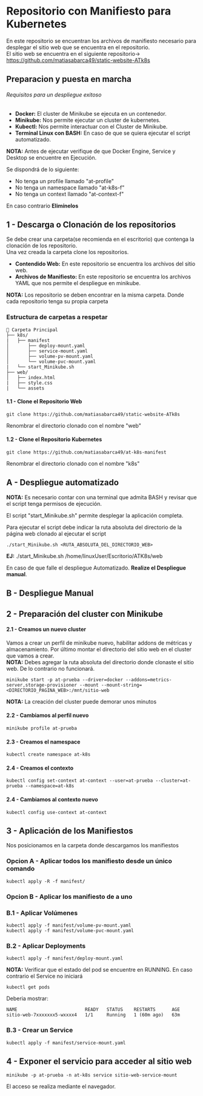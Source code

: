 # Repositorio con Manifiesto para Kubernetes

En este repositorio se encuentran los archivos de manifiesto necesario para desplegar el sitio web que se encuentra en el repositorio.  
El sitio web se encuentra en el siguiente repositorio-> https://github.com/matiasabarca49/static-website-ATk8s

## Preparacion y puesta en marcha
###### Requisitos para un despliegue exitoso

- **Docker:** El cluster de Minikube se ejecuta en un contenedor.
- **Minikube:** Nos permite ejecutar un cluster de kubernetes.
- **Kubectl:** Nos permite interactuar con el Cluster de Minikube.
- **Terminal Linux con BASH:** En caso de que se quiera ejecutar el script automatizado.

**NOTA:** Antes de ejecutar verifique de que Docker Engine, Service y Desktop se encuentre en Ejecución.

Se dispondrá de lo siguiente:

- No tenga un profile llamado "at-profile"
- No tenga un namespace llamado "at-k8s-f"
- No tenga un context llamado "at-context-f"

En caso contrario **Elimínelos** 

## 1 - Descarga o Clonación de los repositorios

Se debe crear una carpeta(se recomienda en el escritorio) que contenga la clonación de los repositorio.  
Una vez creada la carpeta clone los repositorios.
- **Contendido Web:** En este repositorio se encuentra los archivos del sitio web.
- **Archivos de Manifiesto:** En este repositorio se encuentra los archivos YAML que nos permite el despliegue en minikube.  

**NOTA:** Los repositorio se deben encontrar en la misma carpeta. Donde cada repositorio tenga su propia carpeta

### Estructura de carpetas a respetar

```
📁 Carpeta Principal
├── k8s/
|   ├── manifest
│       ├── deploy-mount.yaml
│       ├── service-mount.yaml
│       ├── volume-pv-mount.yaml
│       └── volume-pvc-mount.yaml
|   └── start_Minikube.sh
├── web/
│   ├── index.html
|   ├── style.css
|   └── assets
```

#### 1.1 - Clone el Repositorio Web 

```
git clone https://github.com/matiasabarca49/static-website-ATk8s
```

Renombrar el directorio clonado con el nombre "web"

#### 1.2 - Clone el Repositorio Kubernetes

```
git clone https://github.com/matiasabarca49/at-k8s-manifest
```
Renombrar el directorio clonado con el nombre "k8s"

## A - Despliegue automatizado

**NOTA:** Es necesario contar con una terminal que admita BASH y revisar que el script tenga permisos de ejecución.

El script "start_Minikube.sh" permite desplegar la aplicación completa.

Para ejecutar el script debe indicar la ruta absoluta del directorio de la página web clonado al ejecutar el script

```
./start_Minikube.sh <RUTA_ABSOLUTA_DEL_DIRECTORIO_WEB>
```
**EJ:** ./start_Minikube.sh /home/linuxUser/Escritorio/ATK8s/web

En caso de que falle el despliegue Automatizado. **Realize el Despliegue manual**.

## B - Despliegue Manual

## 2 - Preparación del cluster con Minikube

#### 2.1 - Creamos un nuevo cluster

Vamos a crear un perfil de minikube nuevo, habilitar addons de métricas y almacenamiento. Por último montar el directorio del sitio web en el cluster que vamos a crear.  
**NOTA:** Debes agregar la ruta absoluta del directorio donde clonaste el sitio web. De lo contrario no funcionará.
```
minikube start -p at-prueba --driver=docker --addons=metrics-server,storage-provisioner --mount --mount-string=<DIRECTORIO_PAGINA_WEB>:/mnt/sitio-web
```
**NOTA:** La creación del cluster puede demorar unos minutos

#### 2.2 - Cambiamos al perfil nuevo

```
minikube profile at-prueba
```

#### 2.3 - Creamos el namespace

```
kubectl create namespace at-k8s
```

#### 2.4 - Creamos el contexto

```
kubectl config set-context at-context --user=at-prueba --cluster=at-prueba --namespace=at-k8s
```

#### 2.4 - Cambiamos al contexto nuevo

```
kubectl config use-context at-context
```
## 3 - Aplicación de los Manifiestos

Nos posicionamos en la carpeta donde descargamos los manifiestos

### Opcion A - Aplicar todos los manifiesto desde un único comando

```
kubectl apply -R -f manifest/
```

### Opcion B - Aplicar los manifiesto de a uno

### B.1 - Aplicar Volúmenes


```
kubectl apply -f manifest/volume-pv-mount.yaml
kubectl apply -f manifest/volume-pvc-mount.yaml
```

### B.2 - Aplicar Deployments

```
kubectl apply -f manifest/deploy-mount.yaml
```
**NOTA:** Verificar que el estado del pod se encuentre en RUNNING. En caso contrario el Service no iniciará

```
kubectl get pods
```

Deberia mostrar:
```
NAME                         READY   STATUS    RESTARTS      AGE
sitio-web-7xxxxxxx5-wxxxx4   1/1     Running   1 (60m ago)   63m
```

### B.3 -  Crear un Service

```
kubectl apply -f manifest/service-mount.yaml
```

## 4 - Exponer el servicio para acceder al sitio web

```
minikube -p at-prueba -n at-k8s service sitio-web-service-mount
```

El acceso se realiza mediante el navegador. 

